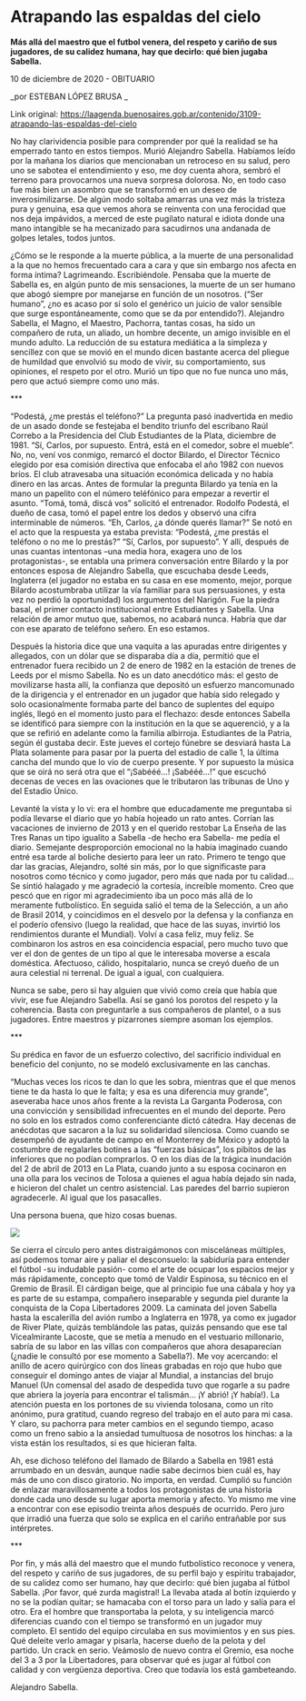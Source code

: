 # Atrapando las espaldas del cielo

**Más allá del maestro que el futbol venera, del respeto y cariño de sus jugadores, de su calidez humana, hay que decirlo: qué bien jugaba Sabella.**

10 de diciembre de 2020 - OBITUARIO

_por ESTEBAN LÓPEZ BRUSA _

Link original: https://laagenda.buenosaires.gob.ar/contenido/3109-atrapando-las-espaldas-del-cielo



No hay clarividencia posible para comprender por qué la realidad se ha emperrado tanto en estos tiempos. Murió Alejandro Sabella. Habíamos leído por la mañana los diarios que mencionaban un retroceso en su salud, pero uno se sabotea el entendimiento y eso, me doy cuenta ahora, sembró el terreno para provocarnos una nueva sorpresa dolorosa. No, en todo caso fue más bien un asombro que se transformó en un deseo de inverosimilizarse. De algún modo soltaba amarras una vez más la tristeza pura y genuina, esa que vemos ahora se reinventa con una ferocidad que nos deja impávidos, a merced de este pugilato natural e idiota donde una mano intangible se ha mecanizado para sacudirnos una andanada de golpes letales, todos juntos.




¿Cómo se le responde a la muerte pública, a la muerte de una personalidad a la que no hemos frecuentado cara a cara y que sin embargo nos afecta en forma íntima? Lagrimeando. Escribiéndole. Pensaba que la muerte de Sabella es, en algún punto de mis sensaciones, la muerte de un ser humano que abogó siempre por manejarse en función de un nosotros. (“Ser humano”, ¿no es acaso por sí solo el genérico un juicio de valor sensible que surge espontáneamente, como que se da por entendido?). Alejandro Sabella, el Magno, el Maestro, Pachorra, tantas cosas, ha sido un compañero de ruta, un aliado, un hombre decente, un amigo invisible en el mundo adulto. La reducción de su estatura mediática a la simpleza y sencillez con que se movió en el mundo dicen bastante acerca del pliegue de humildad que envolvió su modo de vivir, su comportamiento, sus opiniones, el respeto por el otro. Murió un tipo que no fue nunca uno más, pero que actuó siempre como uno más.




\*\*\*




“Podestá, ¿me prestás el teléfono?” La pregunta pasó inadvertida en medio de un asado donde se festejaba el bendito triunfo del escribano Raúl Correbo a la Presidencia del Club Estudiantes de la Plata, diciembre de 1981. “Sí, Carlos, por supuesto. Entrá, está en el comedor, sobre el mueble”. No, no, vení vos conmigo, remarcó el doctor Bilardo, el Director Técnico elegido por esa comisión directiva que enfocaba el año 1982 con nuevos bríos. El club atravesaba una situación económica delicada y no había dinero en las arcas. Antes de formular la pregunta Bilardo ya tenía en la mano un papelito con el número teléfónico para empezar a revertir el asunto. “Tomá, tomá, discá vos” solicitó el entrenador. Rodolfo Podestá, el dueño de casa, tomó el papel entre los dedos y observó una cifra interminable de números. “Eh, Carlos, ¿a dónde querés llamar?” Se notó en el acto que la respuesta ya estaba prevista: “Podestá, ¿me prestás el teléfono o no me lo prestás?” “Sí, Carlos, por supuesto”. Y allí, después de unas cuantas intentonas –una media hora, exagera uno de los protagonistas-, se entabla una primera conversación entre Bilardo y la por entonces esposa de Alejandro Sabella, que escuchaba desde Leeds, Inglaterra (el jugador no estaba en su casa en ese momento, mejor, porque Bilardo acostumbraba utilizar la vía familiar para sus persuasiones, y esta vez no perdió la oportunidad) los argumentos del Narigón. Fue la piedra basal, el primer contacto institucional entre Estudiantes y Sabella. Una relación de amor mutuo que, sabemos, no acabará nunca. Habría que dar con ese aparato de teléfono señero. En eso estamos.




Después la historia dice que una vaquita a las apuradas entre dirigentes y allegados, con un dólar que se disparaba día a día, permitió que el entrenador fuera recibido un 2 de enero de 1982 en la estación de trenes de Leeds por el mismo Sabella. No es un dato anecdótico más: el gesto de movilizarse hasta allí, la confianza que depositó un esfuerzo mancomunado de la dirigencia y el entrenador en un jugador que había sido relegado y solo ocasionalmente formaba parte del banco de suplentes del equipo inglés, llegó en el momento justo para el flechazo: desde entonces Sabella se identificó para siempre con la institución en la que se aquerenció, y a la que se refirió en adelante como la familia albirroja. Estudiantes de la Patria, según él gustaba decir. Este jueves el cortejo fúnebre se desviará hasta La Plata solamente para pasar por la puerta del estadio de calle 1, la última cancha del mundo que lo vio de cuerpo presente. Y por supuesto la música que se oirá no será otra que el “¡Sabééé…! ¡Sabééé…!” que escuchó decenas de veces en las ovaciones que le tributaron las tribunas de Uno y del Estadio Único.




Levanté la vista y lo vi: era el hombre que educadamente me preguntaba si podía llevarse el diario que yo había hojeado un rato antes. Corrían las vacaciones de invierno de 2013 y en el querido restobar La Enseña de las Tres Ranas un tipo igualito a Sabella -de hecho era Sabella- me pedía el diario. Semejante desproporción emocional no la había imaginado cuando entré esa tarde al boliche desierto para leer un rato. Primero te tengo que dar las gracias, Alejandro, solté sin más, por lo que significaste para nosotros como técnico y como jugador, pero más que nada por tu calidad… Se sintió halagado y me agradeció la cortesía, increíble momento. Creo que pescó que en rigor mi agradecimiento iba un poco más allá de lo meramente futbolístico. En seguida salió el tema de la Selección, a un año de Brasil 2014, y coincidimos en el desvelo por la defensa y la confianza en el poderío ofensivo (luego la realidad, que hace de las suyas, invirtió los rendimientos durante el Mundial). Volví a casa feliz, muy feliz. Se combinaron los astros en esa coincidencia espacial, pero mucho tuvo que ver el don de gentes de un tipo al que le interesaba moverse a escala doméstica. Afectuoso, cálido, hospitalario, nunca se creyó dueño de un aura celestial ni terrenal. De igual a igual, con cualquiera.




Nunca se sabe, pero si hay alguien que vivió como creía que había que vivir, ese fue Alejandro Sabella. Así se ganó los porotos del respeto y la coherencia. Basta con preguntarle a sus compañeros de plantel, o a sus jugadores. Entre maestros y pizarrones siempre asoman los ejemplos.




\*\*\*




Su prédica en favor de un esfuerzo colectivo, del sacrificio individual en beneficio del conjunto, no se modeló exclusivamente en las canchas.




“Muchas veces los ricos te dan lo que les sobra, mientras que el que menos tiene te da hasta lo que le falta; y esa es una diferencia muy grande”, aseveraba hace unos años frente a la revista La Garganta Poderosa, con una convicción y sensibilidad infrecuentes en el mundo del deporte. Pero no solo en los estrados como conferenciante dictó cátedra. Hay decenas de anécdotas que sacaron a la luz su solidaridad silenciosa. Como cuando se desempeñó de ayudante de campo en el Monterrey de México y adoptó la costumbre de regalarles botines a las “fuerzas básicas”, los pibitos de las inferiores que no podían comprarlos. O en los días de la trágica inundación del 2 de abril de 2013 en La Plata, cuando junto a su esposa cocinaron en una olla para los vecinos de Tolosa a quienes el agua había dejado sin nada, e hicieron del chalet un centro asistencial. Las paredes del barrio supieron agradecerle. Al igual que los pasacalles.




Una persona buena, que hizo cosas buenas.




![](https://cdn.flowlikemusic.com/files/images/34806/b572289f-2343-4677-a83a-05a2530b89e0.jpg)




Se cierra el círculo pero antes distraigámonos con misceláneas múltiples, así podemos tomar aire y paliar el desconsuelo: la sabiduría para entender el fútbol -su indudable pasión- como el arte de ocupar los espacios mejor y más rápidamente, concepto que tomó de Valdir Espinosa, su técnico en el Gremio de Brasil. El cárdigan beige, que al principio fue una cábala y hoy ya es parte de su estampa, compañero inseparable y segunda piel durante la conquista de la Copa Libertadores 2009. La caminata del joven Sabella hasta la escalerilla del avión rumbo a Inglaterra en 1978, ya como ex jugador de River Plate, quizás temblándole las patas, quizás pensando que ese tal Vicealmirante Lacoste, que se metía a menudo en el vestuario millonario, sabría de su labor en las villas con compañeros que ahora desaparecían (¿nadie le consultó por ese momento a Sabella?). Me voy acercando: el anillo de acero quirúrgico con dos líneas grabadas en rojo que hubo que conseguir el domingo antes de viajar al Mundial, a instancias del brujo Manuel (Un comensal del asado de despedida tuvo que rogarle a su padre que abriera la joyería para encontrar el talismán… ¡Y abrió! ¡Y había!). La atención puesta en los portones de su vivienda tolosana, como un rito anónimo, pura gratitud, cuando regreso del trabajo en el auto para mi casa. Y claro, su pachorra para meter cambios en el segundo tiempo, acaso como un freno sabio a la ansiedad tumultuosa de nosotros los hinchas: a la vista están los resultados, si es que hicieran falta.




Ah, ese dichoso teléfono del llamado de Bilardo a Sabella en 1981 está arrumbado en un desván, aunque nadie sabe decirnos bien cuál es, hay más de uno con disco giratorio. No importa, en verdad. Cumplió su función de enlazar maravillosamente a todos los protagonistas de una historia donde cada uno desde su lugar aporta memoria y afecto. Yo mismo me vine a encontrar con ese episodio treinta años después de ocurrido. Pero juro que irradió una fuerza que solo se explica en el cariño entrañable por sus intérpretes.




\*\*\*




Por fin, y más allá del maestro que el mundo futbolístico reconoce y venera, del respeto y cariño de sus jugadores, de su perfil bajo y espíritu trabajador, de su calidez como ser humano, hay que decirlo: qué bien jugaba al fútbol Sabella. ¡Por favor, qué zurda magistral! La llevaba atada al botín izquierdo y no se la podían quitar; se hamacaba con el torso para un lado y salía para el otro. Era el hombre que transportaba la pelota, y su inteligencia marcó diferencias cuando con el tiempo se transformó en un jugador muy completo. El sentido del equipo circulaba en sus movimientos y en sus pies. Qué deleite verlo amagar y pisarla, hacerse dueño de la pelota y del partido. Un crack en serio. Veámoslo de nuevo contra el Gremio, esa noche del 3 a 3 por la Libertadores, para observar qué es jugar al fútbol con calidad y con vergüenza deportiva. Creo que todavía los está gambeteando.




Alejandro Sabella.








